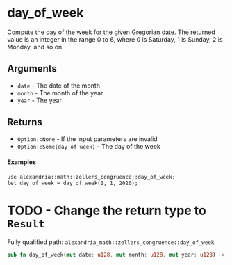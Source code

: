 # day_of_week

Compute the day of the week for the given Gregorian date. The returned value is an integer in the range 0 to 6, where 0 is Saturday, 1 is Sunday, 2 is Monday, and so on.

## Arguments

- `date` - The date of the month
- `month` - The month of the year
- `year` - The year

## Returns

- `Option::None` - If the input parameters are invalid
- `Option::Some(day_of_week)` - The day of the week

#### Examples

```cairo
use alexandria::math::zellers_congruence::day_of_week;
let day_of_week = day_of_week(1, 1, 2020);
```

# TODO - Change the return type to `Result`

Fully qualified path: `alexandria_math::zellers_congruence::day_of_week`

```rust
pub fn day_of_week(mut date: u128, mut month: u128, mut year: u128) -> Option<u128>
```
